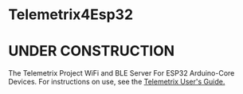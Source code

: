 # Telemetrix4Esp32

# UNDER CONSTRUCTION

The Telemetrix Project WiFi and BLE Server For ESP32 Arduino-Core Devices. For 
instructions on use, 
see the [Telemetrix User's Guide.](https://mryslab.github.io/telemetrix/)
